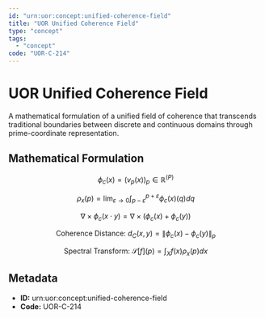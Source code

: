 ```yaml
---
id: "urn:uor:concept:unified-coherence-field"
title: "UOR Unified Coherence Field"
type: "concept"
tags:
  - "concept"
code: "UOR-C-214"
---
```


# UOR Unified Coherence Field

A mathematical formulation of a unified field of coherence that transcends traditional boundaries between discrete and continuous domains through prime-coordinate representation.

## Mathematical Formulation

$$
\phi_c(x) = (v_p(x))_p \in \mathbb{R}^{(P)}
$$

$$
\rho_x(p) = \lim_{\varepsilon\to0} \int_{p-\varepsilon}^{p+\varepsilon} \phi_c(x)(q) dq
$$

$$
\nabla \times \phi_c(x\cdot y) = \nabla \times (\phi_c(x) + \phi_c(y))
$$

$$
\text{Coherence Distance: } d_C(x,y) = \|\phi_c(x) - \phi_c(y)\|_p
$$

$$
\text{Spectral Transform: } \mathcal{S}[f](p) = \int_X f(x) \rho_x(p) dx
$$

## Metadata

- **ID:** urn:uor:concept:unified-coherence-field
- **Code:** UOR-C-214
